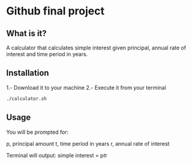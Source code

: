 # Github final project

## What is it?
A calculator that calculates simple interest given principal, annual rate of interest and time period in years.

## Installation

1.- Download it to your machine
2.- Execute it from your terminal

```bash
./calculator.sh
```

## Usage

You will be prompted for: 

   p, principal amount
   t, time period in years
   r, annual rate of interest

Terminal will output:
   simple interest = p*t*r
